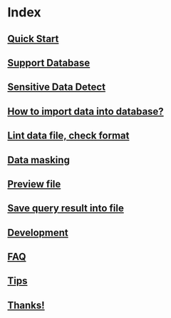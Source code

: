 # Index

## [Quick Start](quickstart.md)

## [Support Database](db.md)

## [Sensitive Data Detect](detect.md)

## [How to import data into database?](import.md)

## [Lint data file, check format](lint.md)

## [Data masking](mask.md)

## [Preview file](preview.md)

## [Save query result into file](save.md)

## [Development](dev.md)

## [FAQ](FAQ.md)

## [Tips](tips.md)

## [Thanks!](thanks.md)

